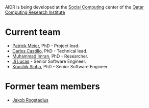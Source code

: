 AIDR is being developed at the [Social Computing](http://www.qcri.qa/our-research/social-computing) center of the [Qatar Computing Research Institute](http://www.qcri.qa/)

# Current team

* [Patrick Meier](http://irevolution.net/), PhD - Project lead.
* [Carlos Castillo](http://www.chato.cl/research/), PhD - Technical lead.
* [Muhammad Imran](http://mimran.me/), PhD - Researcher.
* [Ji Lucas](http://www.linkedin.com/in/jilucas) - Senior Software Engineer.
* [Koushik Sinha](http://www.linkedin.com/pub/koushik-sinha/6/676/609), PhD - Senior Software Engineer.

# Former team members

* [Jakob Rogstadius](http://hci.uma.pt/%7Ejakob/)
